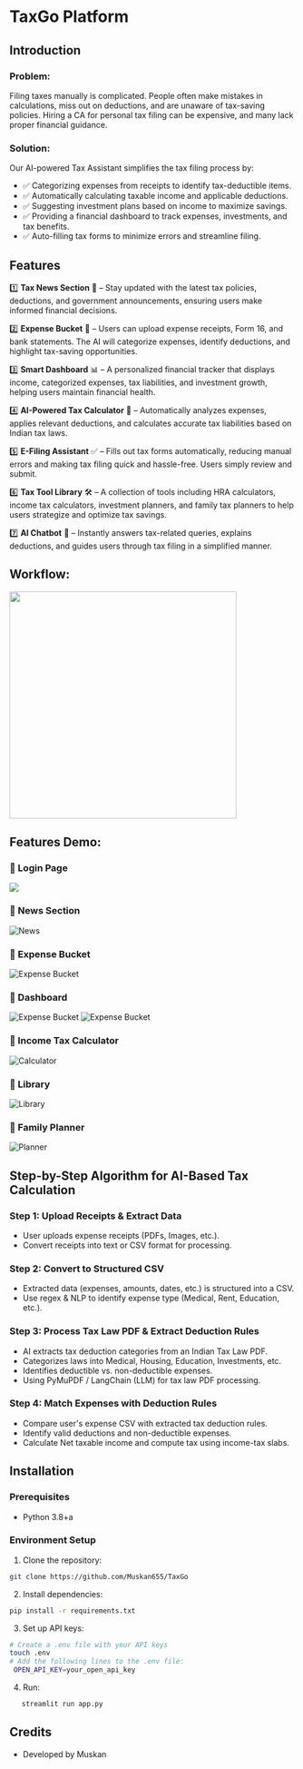 # TaxGo Platform

## Introduction

### Problem:
Filing taxes manually is complicated. People often make mistakes in calculations, miss out on deductions, and are unaware of tax-saving policies. Hiring a CA for personal tax filing can be expensive, and many lack proper financial guidance.

### Solution:
Our AI-powered Tax Assistant simplifies the tax filing process by:
- ✅ Categorizing expenses from receipts to identify tax-deductible items.
- ✅ Automatically calculating taxable income and applicable deductions.
- ✅ Suggesting investment plans based on income to maximize savings.
- ✅ Providing a financial dashboard to track expenses, investments, and tax benefits.
- ✅ Auto-filling tax forms to minimize errors and streamline filing.

## Features

1️⃣ **Tax News Section** 📰 – Stay updated with the latest tax policies, deductions, and government announcements, ensuring users make informed financial decisions.

2️⃣ **Expense Bucket** 📂 – Users can upload expense receipts, Form 16, and bank statements. The AI will categorize expenses, identify deductions, and highlight tax-saving opportunities.

3️⃣ **Smart Dashboard** 📊 – A personalized financial tracker that displays income, categorized expenses, tax liabilities, and investment growth, helping users maintain financial health.

4️⃣ **AI-Powered Tax Calculator** 📑 – Automatically analyzes expenses, applies relevant deductions, and calculates accurate tax liabilities based on Indian tax laws.

5️⃣ **E-Filing Assistant** ✅ – Fills out tax forms automatically, reducing manual errors and making tax filing quick and hassle-free. Users simply review and submit.

6️⃣ **Tax Tool Library** 🛠️ – A collection of tools including HRA calculators, income tax calculators, investment planners, and family tax planners to help users strategize and optimize tax savings.

7️⃣ **AI Chatbot** 🤖 – Instantly answers tax-related queries, explains deductions, and guides users through tax filing in a simplified manner.

## Workflow:

<img src="assests/workflow.png" width="400px"/>


## Features Demo:

### **🔹 Login Page**
<img src="assests/Login.png" />

### **🔹 News Section**
<img src="assests/news.png" alt="News" />

### **🔹 Expense Bucket**
<img src="assests/Expbuckett.png" alt="Expense Bucket" />

### **🔹 Dashboard**
<img src="assests/dashboard1.png" alt="Expense Bucket"/>
<img src="assests/Dashboard2.png" alt="Expense Bucket" />

### **🔹 Income Tax Calculator**
<img src="assests/ Calc.png" alt="Calculator" />

### **🔹 Library**
<img src="assests/library.png" alt="Library" />

### **🔹 Family Planner**
<img src="assests/planner.png" alt="Planner" />

## Step-by-Step Algorithm for AI-Based Tax Calculation
### Step 1: Upload Receipts & Extract Data
- User uploads expense receipts (PDFs, Images, etc.).
- Convert receipts into text or CSV format for processing.
### Step 2: Convert to Structured CSV
- Extracted data (expenses, amounts, dates, etc.) is structured into a CSV.
- Use regex & NLP to identify expense type (Medical, Rent, Education, etc.).
### Step 3: Process Tax Law PDF & Extract Deduction Rules
- AI extracts tax deduction categories from an Indian Tax Law PDF.
- Categorizes laws into Medical, Housing, Education, Investments, etc.
- Identifies deductible vs. non-deductible expenses.
-  Using  PyMuPDF / LangChain (LLM) for tax law PDF processing.
### Step 4: Match Expenses with Deduction Rules
- Compare user's expense CSV with extracted tax deduction rules.
- Identify valid deductions and non-deductible expenses.
- Calculate Net taxable income and compute tax using income-tax slabs.
  
## Installation

### Prerequisites

- Python 3.8+a

### Environment Setup

1. Clone the repository:
```bash
git clone https://github.com/Muskan655/TaxGo
```
2. Install dependencies:
```bash
pip install -r requirements.txt
```
3. Set up API keys:
```bash
# Create a .env file with your API keys
touch .env
# Add the following lines to the .env file:
 OPEN_API_KEY=your_open_api_key
```
4. Run:
```bash
   streamlit run app.py
```



## Credits

- Developed by Muskan
